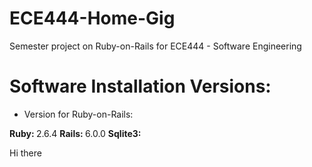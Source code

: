 # ECE444-Home-Gig
Semester project on Ruby-on-Rails for ECE444 - Software Engineering

# Software Installation Versions:

* Version for Ruby-on-Rails:

<b> Ruby: </b> 2.6.4 
<b> Rails: </b> 6.0.0
<b> Sqlite3: </b>  

Hi there